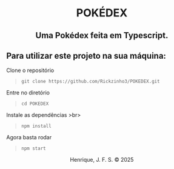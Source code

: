 <h1 align="center">POKÉDEX</h1>

<h2 align=center>Uma Pokédex feita em Typescript.</h2>

## Para utilizar este projeto na sua máquina:

Clone o repositório <br>

> `git clone https://github.com/Rickzinho3/POKEDEX.git` <br>

Entre no diretório <br>

> `cd POKEDEX` <br>

Instale as dependências >br>

> `npm install` <br>

Agora basta rodar <br>

> `npm start`

<p align=center>Henrique, J. F. S. &copy; 2025</p>
